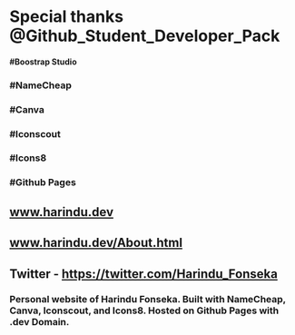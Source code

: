 # Special thanks @Github_Student_Developer_Pack
#### #Boostrap Studio 
### #NameCheap 
### #Canva
### #Iconscout 
### #Icons8
### #Github Pages
## www.harindu.dev
## www.harindu.dev/About.html
## Twitter - https://twitter.com/Harindu_Fonseka
### Personal website of Harindu Fonseka. Built with NameCheap, Canva, Iconscout, and Icons8. Hosted on Github Pages with .dev Domain.
